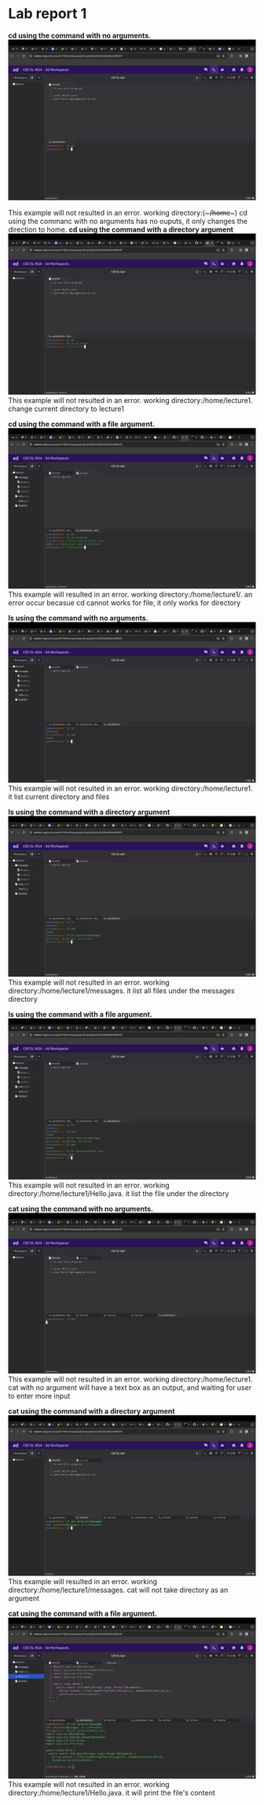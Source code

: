 # Lab report 1
**cd using the command with no arguments.**
![Image](1.jpg)

This example will not resulted in an error.
working directory:(~~~/home~~~)
cd using the commanc with no arguments has no ouputs, it only changes the direction to home.
**cd using the command with a directory argument**
![Image](2.jpg)
This example will not resulted in an error.
working directory:/home/lecture1.
change current directory to lecture1

**cd using the command with a file argument.**
![Image](3.jpg)
This example will resulted in an error.
working directory:/home/lecture1/.
an error occur becasue cd cannot works for file, it only works for directory




**ls using the command with no arguments.**
![Image](4.jpg)
This example will not resulted in an error.
working directory:/home/lecture1.
it list current directory and files



**ls using the command with a directory argument**
![Image](5.jpg)
This example will not resulted in an error.
working directory:/home/lecture1/messages.
it list all files under the messages directory


**ls using the command with a file argument.**
![Image](6.jpg)
This example will not resulted in an error.
working directory:/home/lecture1/Hello.java.
it list the file under the directory 



**cat using the command with no arguments.**
![Image](88.jpg)
This example will not resulted in an error.
working directory:/home/lecture1.
cat with no argument will have a text box as an output, and waiting for user to enter more input



**cat using the command with a directory argument**
![Image](99.jpg)
This example will resulted in an error.
working directory:/home/lecture1/messages.
cat will not take directory as an argument


**cat using the command with a file argument.**
![Image](1010.jpg)
This example will not resulted in an error.
working directory:/home/lecture1/Hello.java.
it will print the file's content 




